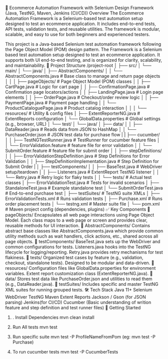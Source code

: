 🧪 Ecommerce Automation Framework with Selenium Design Framework (Java, TestNG, Maven, Jenkins (CI/CD))
Overview The Ecommerce Automation Framework is a Selenium-based test automation setup designed to test an ecommerce application. It includes end-to-end tests, API tests, validation tests, and reusable utilities. The framework is modular, scalable, and easy to use for both beginners and experienced testers.

This project is a Java-based Selenium test automation framework following the Page Object Model (POM) design pattern. The Framework is a Selenium based test automation setup designed to test an ecommerce application. It supports both UI end-to-end testing, and is organized for clarity, scalability, and maintainability.
📁 Project Structure
/project-root
│
├── src/
│   └── main/
│       └── java/
│           ├── AbstractComponents/
│           │   └── AbstractComponents.java              # Base class to manage and return page objects
│           │
│           ├── pageObjects/                             # Page Object Model (POM) classes
│           │   ├── CartPage.java                         # Logic for cart page
│           │   ├── ConfirmationPage.java                 # Confirmation page locators/actions
│           │   ├── LandingPage.java                      # Login page elements
│           │   ├── OrderPage.java                        # Checkout/order review logic
│           │   ├── PaymentPage.java                      # Payment page handling
│           │   └── ProductCataloguePage.java             # Product catalog interaction
│           │
│           └── resources/                               # Utility & config files
│               ├── ExtentReporterNG.java                # ExtentReports configuration
│               └── GlobalData.properties                # Global settings (e.g., browser, URL)
│   └── test/
│       └── java/
│           ├── data/
│           │   ├── DataReader.java                      # Reads data from JSON to HashMap
│           │   └── PurchaseOrder.json                   # JSON test data for purchase flow
|
|           ├── cucumber/
│           │   ├── TestNGTestRunner.java                # TestRunner for cucumber feature files
│           │   └── ErrorValidation.feature              # feature file for error validation
│           │   └── SubmitOrder.feature                  # feature file for submit order
│
│           ├── stepDefinitions/
│           │   ├── ErrorValidationStepDefinition.java    # Step Definitions for Error Validation
│           │   ├── StepDefinitionImplementation.java     # Step Definition for Submit Order
|
│           ├── testComponents/
│           │   ├── BaseTest.java                        # WebDriver setup/teardown
│           │   ├── Listeners.java                       # ExtentReport TestNG listener
│           │   └── Retry.java                           # Retry logic for flaky tests
│
│           └── tests/                                   # Actual test classes
│               ├── ErrorValidationTest.java             # Tests for invalid scenarios
│               ├── StandaloneTest.java                  # Example standalone test
│               └── SubmitOrderTest.java                 # End-to-end purchase test
│
├── testSuites/                                          # TestNG suite XMLs
│   ├── ErrorValidationTests.xml                         # Runs validation tests
│   ├── Purchase.xml                                     # Runs order placement tests
│   └── testng.xml                                       # Master suite file
│
└── pom.xml                                              # Maven project config (dependencies, plugins)
✅ Key Components
🔹 pageObjects/
Encapsulates all web page interactions using Page Object Model.
Each class maps to a web page or screen and provides clear, reusable methods for UI interaction.
🔹 AbstractComponents/
Contains abstract base classes like AbstractComponents.java which provide common utility methods such as wait handlers, click actions, etc., shared across all page objects.
🔹 testComponents/
BaseTest.java sets up the WebDriver and common configurations for tests.
Listeners.java hooks into the TestNG lifecycle for logging/reporting.
Retry.java provides retry mechanisms for test flakiness.
🔹 tests/
Organized test cases by feature (e.g., validation, checkout, standalone tests).
Designed to be modular and data-driven.
🔹 resources/
Configuration files like GlobalData.properties for environment variables.
Extent report customization class (ExtentReporterNG.java).
🔹 data/
Stores test data like PurchaseOrder.json and utilities to read them (e.g., DataReader.java).
🔹 testSuites/
Includes specific and master TestNG XML suites for running grouped tests.
🛠 Tech Stack
Java 11+
Selenium WebDriver
TestNG
Maven
Extent Reports
Jackson / Gson (for JSON parsing)
Jenkins(for CI/CD)
Cucumber (Basic understanding of writion feature and step definition and test runner files)
🚀 Getting Started
1. . Install Dependencies
mvn clean install

2. Run All tests
mvn test

3. Run specific suite
mvn test -P ProfileNameFromPom (eg: mvn test -P Purchase)

4. To run cucumber tests
mvn test -P CucumberTests
